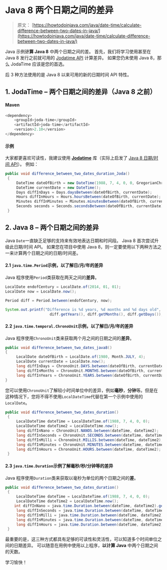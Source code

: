 # Java 8 两个日期之间的差异

> 原文： [https://howtodoinjava.com/java/date-time/calculate-difference-between-two-dates-in-java/](https://howtodoinjava.com/java/date-time/calculate-difference-between-two-dates-in-java/)

Java 示例**计算 Java 8** 中两个日期之间的差。 首先，我们将学习使用甚至在 Java 8 发行之前就可用的 [Jodatime API](http://www.joda.org/joda-time/) 计算差异。 如果您仍未使用 Java 8，那么 JodaTime 应该是您的首选。

后 3 种方法使用的是 Java 8 以来可用的新的日期时间 API 特性。

## 1\. JodaTime – 两个日期之间的差异（Java 8 之前）

#### Maven

```java
<dependency>
    <groupId>joda-time</groupId>
    <artifactId>joda-time</artifactId>
    <version>2.10</version>
</dependency>

```

#### 示例

大家都更喜欢可读性，我建议使用 [**Jodatime**](http://www.joda.org/joda-time/) 库（实际上启发了 [Java 8 日期/时间 API](https://howtodoinjava.com/java8/date-and-time-api-changes-in-java-8-lambda/)）。 例如：

```java
public void difference_between_two_dates_duration_Joda()
 {
     DateTime dateOfBirth = new DateTime(1988, 7, 4, 0, 0, GregorianChronology.getInstance());
     DateTime currentDate = new DateTime();
     Days diffInDays = Days.daysBetween(dateOfBirth, currentDate);
     Hours diffInHours = Hours.hoursBetween(dateOfBirth, currentDate);
     Minutes diffInMinutes = Minutes.minutesBetween(dateOfBirth, currentDate);
     Seconds seconds = Seconds.secondsBetween(dateOfBirth, currentDate);
 }
```

## 2\. Java 8 – 两个日期之间的差异

Java `Date`一直缺乏足够的支持来有效地表达日期和时间段。 Java 8 首次尝试升级此日期/时间 API。 如果您在项目中使用 Java 8，则一定要使用以下两种方法之一来计算两个日期之间的日期/时间差。

#### 2.1 `java.time.Period`示例，以了解日/月/年的差异

Java 程序使用`Period`类获取在两天之间的**差异**。

```java
LocalDate endofCentury = LocalDate.of(2014, 01, 01);
LocalDate now = LocalDate.now();

Period diff = Period.between(endofCentury, now);

System.out.printf("Difference is %d years, %d months and %d days old", 
					diff.getYears(), diff.getMonths(), diff.getDays());

```

#### 2.2 `java.time.temporal.ChronoUnit`示例，以了解日/月/年的差异

Java 程序使用`ChronoUnit`类来获取两个月之间的日期之间的**差异**。

```java
public void difference_between_two_dates_java8()
{
     LocalDate dateOfBirth = LocalDate.of(1980, Month.JULY, 4);
     LocalDate currentDate = LocalDate.now();
     long diffInDays = ChronoUnit.DAYS.between(dateOfBirth, currentDate);
     long diffInMonths = ChronoUnit.MONTHS.between(dateOfBirth, currentDate);
     long diffInYears = ChronoUnit.YEARS.between(dateOfBirth, currentDate);
}
```

您可以使用`ChronoUnit`了解较小时间单位中的差异，例如**毫秒**，**分钟**等。但是在这种情况下，您将不得不使用`LocalDateTime`代替在第一个示例中使用的`LocalDate`。

```java
public void difference_between_two_dates_duration()
 {
     LocalDateTime dateTime = LocalDateTime.of(1988, 7, 4, 0, 0);
     LocalDateTime dateTime2 = LocalDateTime.now();
     long diffInNano = ChronoUnit.NANOS.between(dateTime, dateTime2);
     long diffInSeconds = ChronoUnit.SECONDS.between(dateTime, dateTime2);
     long diffInMilli = ChronoUnit.MILLIS.between(dateTime, dateTime2);
     long diffInMinutes = ChronoUnit.MINUTES.between(dateTime, dateTime2);
     long diffInHours = ChronoUnit.HOURS.between(dateTime, dateTime2);
 }
```

#### 2.3 `java.time.Duration`示例了解毫秒/秒/分钟等的差异

Java 程序使用`Duration`类来获取以毫秒为单位的两个日期之间的**差**。

```java
public void difference_between_two_dates_duration()
 {
     LocalDateTime dateTime = LocalDateTime.of(1988, 7, 4, 0, 0);
     LocalDateTime dateTime2 = LocalDateTime.now();
    int diffInNano = java.time.Duration.between(dateTime, dateTime2).getNano();
     long diffInSeconds = java.time.Duration.between(dateTime, dateTime2).getSeconds();
     long diffInMilli = java.time.Duration.between(dateTime, dateTime2).toMillis();
     long diffInMinutes = java.time.Duration.between(dateTime, dateTime2).toMinutes();
     long diffInHours = java.time.Duration.between(dateTime, dateTime2).toHours();
 }
```

最重要的是，这三种方式都具有足够的可读性和灵活性，可以知道多个时间单位之间的日期差异。 可以随意在用例中使用以上程序，**以计算 Java** 中两个日期之间的天数。

学习愉快！